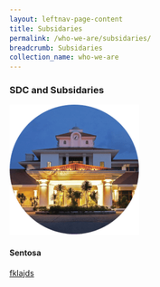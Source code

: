 ```yaml
---
layout: leftnav-page-content 
title: Subsidaries
permalink: /who-we-are/subsidaries/ 
breadcrumb: Subsidaries
collection_name: who-we-are 
---
```


### **SDC and Subsidaries**

<div class="row">
    <div class="col is-4">
        <img src="/images/index.png">
    </div>
    <div class="col is-8">
    <div style="vertical-align:middle">
        <h4>Sentosa</h4>
        <p><a href="#">fklajds</a></p>
    </div>
    </div>
</div>